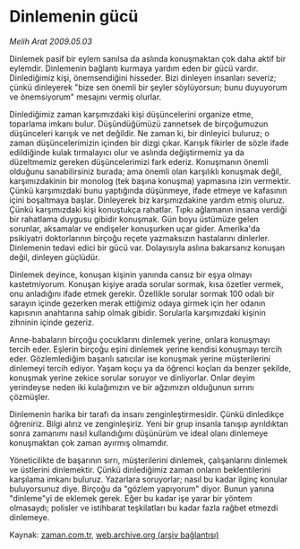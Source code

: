 # Dinlemenin gücü

*Melih Arat 2009.05.03*

<tr><td class="metin" colspan="2" style="padding-top: 20px; padding-left: 5px; padding-right: 10px;">Dinlemek pasif bir eylem sanılsa da aslında konuşmaktan çok daha aktif bir eylemdir. Dinlemenin bağlantı kurmaya yardım eden bir gücü vardır. Dinlediğimiz kişi, önemsendiğini hisseder. Bizi dinleyen insanları severiz; çünkü dinleyerek "bize sen önemli bir şeyler söylüyorsun; bunu duyuyorum ve önemsiyorum" mesajını vermiş olurlar.</td></tr><tr><td class="metin" colspan="2" style="padding-top: 20px; padding-left: 5px; padding-right: 10px;"><p>Dinlediğimiz zaman karşımızdaki kişi düşüncelerini organize etme, toparlama imkanı bulur. Düşündüğümüzü zannetsek de birçoğumuzun düşünceleri karışık ve net değildir. Ne zaman ki, bir dinleyici buluruz; o zaman düşüncelerimizin içinden bir dizgi çıkar. Karışık fikirler de sözle ifade edildiğinde kulak tırmalayıcı olur ve aslında değiştirmemiz ya da düzeltmemiz gereken düşüncelerimizi fark ederiz. Konuşmanın önemli olduğunu sanabilirsiniz burada; ama önemli olan karşılıklı konuşmak değil, karşımızdakinin bir monolog (tek başına konuşma) yapmasına izin vermektir. Çünkü karşımızdaki bunu yaptığında düşünmeye, ifade etmeye ve kafasının içini boşaltmaya başlar. Dinleyerek biz karşımızdakine yardım etmiş oluruz. Çünkü karşımızdaki kişi konuştukça rahatlar. Tıpkı ağlamanın insana verdiği bir rahatlama duygusu gibidir konuşmak. Gün boyu üstümüze gelen sorunlar, aksamalar ve endişeler konuşurken uçar gider. Amerika'da psikiyatri doktorlarının birçoğu reçete yazmaksızın hastalarını dinlerler. Dinlemenin tedavi edici bir gücü var. Dolayısıyla aslına bakarsanız konuşan değil, dinleyen güçlüdür.
<p>Dinlemek deyince, konuşan kişinin yanında cansız bir eşya olmayı kastetmiyorum. Konuşan kişiye arada sorular sormak, kısa özetler vermek, onu anladığını ifade etmek gerekir. Özellikle sorular sormak 100 odalı bir sarayın içinde gezerken merak ettiğimiz odaya girmek için her odanın kapısının anahtarına sahip olmak gibidir. Sorularla karşımızdaki kişinin zihninin içinde gezeriz.
<p>Anne-babaların birçoğu çocuklarını dinlemek yerine, onlara konuşmayı tercih eder. Eşlerin birçoğu eşini dinlemek yerine kendisi konuşmayı tercih eder. Gözlemlediğim başarılı satıcılar ise konuşmak yerine müşterilerini dinlemeyi tercih ediyor. Yaşam koçu ya da öğrenci koçları da benzer şekilde, konuşmak yerine zekice sorular soruyor ve dinliyorlar. Onlar deyim yerindeyse neden iki kulağımızın ve bir ağzımızın olduğunun sırrını çözmüşler.
<p>Dinlemenin harika bir tarafı da insanı zenginleştirmesidir. Çünkü dinledikçe öğreniriz. Bilgi alırız ve zenginleşiriz. Yeni bir grup insanla tanışıp ayrıldıktan sonra zamanımı nasıl kullandığımı düşünürüm ve ideal olanı dinlemeye konuşmaktan çok zaman ayırmış olmamdır.
<p>Yöneticilikte de başarının sırrı, müşterilerini dinlemek, çalışanlarını dinlemek ve üstlerini dinlemektir. Çünkü dinlediğimiz zaman onların beklentilerini karşılama imkanı buluruz. Yazarlara soruyorlar; nasıl bu kadar ilginç konular buluyorsunuz diye. Birçoğu da "gözlem yapıyorum" diyor. Bunun yanına "dinleme"yi de eklemek gerek. Eğer bu kadar işe yarar bir yöntem olmasaydı; polisler ve istihbarat teşkilatları bu kadar fazla rağbet etmezdi dinlemeye.<br/></p></p></p></p></p></td></tr>

Kaynak: [zaman.com.tr](http://zaman.com.tr/yazar.do?yazino=844307), [web.archive.org (arşiv bağlantısı)](http://web.archive.org/web/20090514052725/http://www.zaman.com.tr:80/yazar.do?yazino=844307)
